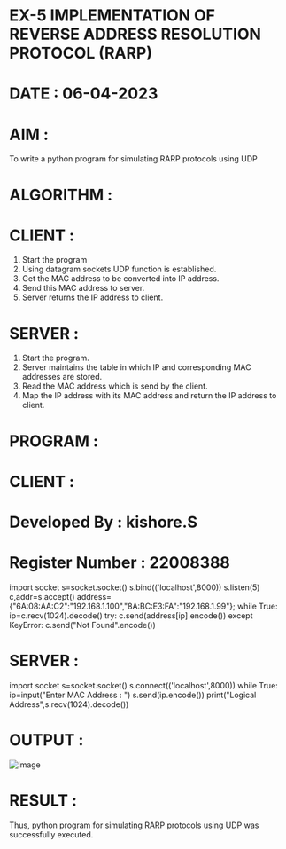 # EX-5 IMPLEMENTATION OF REVERSE ADDRESS RESOLUTION PROTOCOL (RARP)
# DATE : 06-04-2023
# AIM :
To write a python program for simulating RARP protocols using UDP

# ALGORITHM :
# CLIENT :
1. Start the program
2. Using datagram sockets UDP function is established.
3. Get the MAC address to be converted into IP address.
4. Send this MAC address to server.
5. Server returns the IP address to client.

# SERVER :
1. Start the program.
2. Server maintains the table in which IP and corresponding MAC addresses are stored.
3. Read the MAC address which is send by the client.
4. Map the IP address with its MAC address and return the IP address to client.

# PROGRAM :
# CLIENT :
# Developed By : kishore.S
# Register Number : 22008388
import socket
s=socket.socket()
s.bind(('localhost',8000))
s.listen(5)
c,addr=s.accept()
address={"6A:08:AA:C2":"192.168.1.100","8A:BC:E3:FA":"192.168.1.99"};
while True:
    ip=c.recv(1024).decode()
    try:
        c.send(address[ip].encode())
    except KeyError:
        c.send("Not Found".encode())
# SERVER :
import socket
s=socket.socket()
s.connect(('localhost',8000))
while True:
    ip=input("Enter MAC Address : ")
    s.send(ip.encode())
    print("Logical Address",s.recv(1024).decode())
# OUTPUT :
![image](https://github.com/Kishore2o/EX-5/assets/118679883/d9d3e4b4-05aa-4455-9ae0-97c0b6c5dfae)
# RESULT :
Thus, python program for simulating RARP protocols using UDP was successfully executed.
